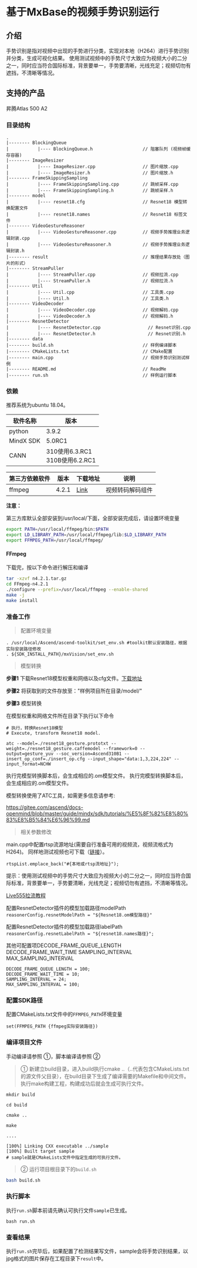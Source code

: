 # 基于MxBase的视频手势识别运行

## 介绍

手势识别是指对视频中出现的手势进行分类，实现对本地（H264）进行手势识别并分类，生成可视化结果。
使用测试视频中的手势尺寸大致应为视频大小的二分之一，同时应当符合国际标准，背景要单一，手势要清晰，光线充足；视频切勿有遮挡，不清晰等情况。

## 支持的产品

昇腾Atlas 500 A2

### 目录结构
```
.
|-------- BlockingQueue
|           |---- BlockingQueue.h                   // 阻塞队列 (视频帧缓存容器)
|-------- ImageResizer
|           |---- ImageResizer.cpp                  // 图片缩放.cpp
|           |---- ImageResizer.h                    // 图片缩放.h
|-------- FrameSkippingSampling
|           |---- FrameSkippingSampling.cpp         // 跳帧采样.cpp
|           |---- FrameSkippingSampling.h           // 跳帧采样.h
|-------- model
|           |---- resnet18.cfg                      // Resnet18 模型转换配置文件
|           |---- resnet18.names                    // Resnet18 标签文件
|-------- VideoGestureReasoner
|           |---- VideoGestureReasoner.cpp          // 视频手势推理业务逻辑封装.cpp
|           |---- VideoGestureReasoner.h            // 视频手势推理业务逻辑封装.h
|-------- result                                    // 推理结果存放处（图片的形式）
|-------- StreamPuller
|           |---- StreamPuller.cpp                  // 视频拉流.cpp
|           |---- StreamPuller.h                    // 视频拉流.h
|-------- Util
|           |---- Util.cpp                          // 工具类.cpp
|           |---- Util.h                            // 工具类.h
|-------- VideoDecoder
|           |---- VideoDecoder.cpp                  // 视频解码.cpp
|           |---- VideoDecoder.h                    // 视频解码.h
|-------- ResnetDetector
|           |---- ResnetDetector.cpp                  // Resnet识别.cpp
|           |---- ResnetDetector.h                    // Resnet识别.h
|-------- data
|-------- build.sh                                  // 样例编译脚本
|-------- CMakeLists.txt                            // CMake配置
|-------- main.cpp                                  // 视频手势识别测试样例
|-------- README.md                                 // ReadMe
|-------- run.sh                                    // 样例运行脚本

```

### 依赖

推荐系统为ubuntu 18.04。

| 软件名称 | 版本   |
| -------- | ------ |
| python    | 3.9.2     | 
| MindX SDK     |    5.0RC1    |
| CANN | 310使用6.3.RC1<br>310B使用6.2.RC1 |


| 第三方依赖软件      | 版本   | 下载地址                                                     | 说明                                         |
| ------------- | ------ | ------------------------------------------------------------ | -------------------------------------------- |
| ffmpeg        | 4.2.1  | [Link](https://github.com/FFmpeg/FFmpeg/archive/n4.2.1.tar.gz) | 视频转码解码组件                             |

**注意：**

第三方库默认全部安装到/usr/local/下面，全部安装完成后，请设置环境变量
```bash
export PATH=/usr/local/ffmpeg/bin:$PATH
export LD_LIBRARY_PATH=/usr/local/ffmpeg/lib:$LD_LIBRARY_PATH
export FFMPEG_PATH=/usr/local/ffmpeg/
```

#### FFmpeg

下载完，按以下命令进行解压和编译

```bash
tar -xzvf n4.2.1.tar.gz
cd FFmpeg-n4.2.1
./configure --prefix=/usr/local/ffmpeg --enable-shared
make -j
make install
```

### 准备工作
> 配置环境变量

```
. /usr/local/Ascend/ascend-toolkit/set_env.sh #toolkit默认安装路径，根据实际安装路径修改
. ${SDK_INSTALL_PATH}/mxVision/set_env.sh
```

> 模型转换

**步骤1** 下载Resnet18模型权重和网络以及cfg文件。[下载地址](https://mindx.sdk.obs.cn-north-4.myhuaweicloud.com/mindxsdk-referenceapps%20/contrib/VideoGestureRecognition/model.zip)

**步骤2** 将获取到的文件存放至："样例项目所在目录/model/"

**步骤3** 模型转换

在模型权重和网络文件所在目录下执行以下命令

```
# 执行，转换Resnet18模型
# Execute, transform Resnet18 model.

atc --model=./resnet18_gesture.prototxt --weight=./resnet18_gesture.caffemodel --framework=0 --output=gesture_yuv --soc_version=Ascend310B1 --insert_op_conf=./insert_op.cfg --input_shape="data:1,3,224,224" --input_format=NCHW
```

执行完模型转换脚本后，会生成相应的.om模型文件。 执行完模型转换脚本后，会生成相应的.om模型文件。

模型转换使用了ATC工具，如需更多信息请参考:

 https://gitee.com/ascend/docs-openmind/blob/master/guide/mindx/sdk/tutorials/%E5%8F%82%E8%80%83%E8%B5%84%E6%96%99.md

> 相关参数修改

main.cpp中配置rtsp流源地址(需要自行准备可用的视频流，视频流格式为H264)。
同样地测试视频也可下载（[链接](https://mindx.sdk.obs.cn-north-4.myhuaweicloud.com/mindxsdk-referenceapps%20/contrib/VideoGestureRecognition/data.zip)）。

```rtspList.emplace_back("#{本地或rtsp流地址}"); ```

提示：使用测试视频中的手势尺寸大致应为视频大小的二分之一，同时应当符合国际标准，背景要单一，手势要清晰，光线充足；视频切勿有遮挡，不清晰等情况。

[Live555拉流教程](../../docs/参考资料/Live555离线视频转RTSP说明文档.md)

配置ResnetDetector插件的模型加载路径modelPath
```reasonerConfig.resnetModelPath = "${Resnet18.om模型路径}"```

配置ResnetDetector插件的模型加载路径labelPath
```reasonerConfig.resnetLabelPath = "${resnet18.names路径}";```

其他可配置项DECODE_FRAME_QUEUE_LENGTH DECODE_FRAME_WAIT_TIME SAMPLING_INTERVAL MAX_SAMPLING_INTERVAL
```
DECODE_FRAME_QUEUE_LENGTH = 100; 
DECODE_FRAME_WAIT_TIME = 10; 
SAMPLING_INTERVAL = 24; 
MAX_SAMPLING_INTERVAL = 100;
```

### 配置SDK路径

配置CMakeLists.txt文件中的`FFMPEG_PATH`环境变量

```
set(FFMPEG_PATH {ffmpeg实际安装路径})

```


### 编译项目文件

手动编译请参照 ①，脚本编译请参照 ②

>  ① 新建立build目录，进入build执行cmake ..（..代表包含CMakeLists.txt的源文件父目录），在build目录下生成了编译需要的Makefile和中间文件。执行make构建工程，构建成功后就会生成可执行文件。

```
mkdir build

cd build

cmake ..

make

....

[100%] Linking CXX executable ../sample
[100%] Built target sample
# sample就是CMakeLists文件中指定生成的可执行文件。
```

>  ② 运行项目根目录下的`build.sh`
```bash
bash build.sh
```
### 执行脚本

执行`run.sh`脚本前请先确认可执行文件`sample`已生成。

```
bash run.sh
```

### 查看结果

执行`run.sh`完毕后，如果配置了检测结果写文件，sample会将手势识别结果，以jpg格式的图片保存在工程目录下`result`中。